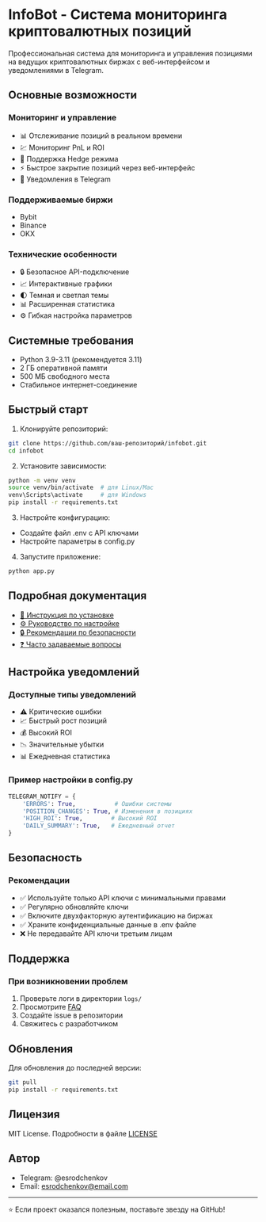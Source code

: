 # InfoBot - Система мониторинга криптовалютных позиций

Профессиональная система для мониторинга и управления позициями на ведущих криптовалютных биржах с веб-интерфейсом и уведомлениями в Telegram.

## Основные возможности

### Мониторинг и управление
- 📊 Отслеживание позиций в реальном времени
- 💹 Мониторинг PnL и ROI
- 🔄 Поддержка Hedge режима
- ⚡ Быстрое закрытие позиций через веб-интерфейс
- 📱 Уведомления в Telegram

### Поддерживаемые биржи
- Bybit
- Binance
- OKX

### Технические особенности
- 🔒 Безопасное API-подключение
- 📈 Интерактивные графики
- 🌓 Темная и светлая темы
- 📊 Расширенная статистика
- ⚙️ Гибкая настройка параметров

## Системные требования

- Python 3.9-3.11 (рекомендуется 3.11)
- 2 ГБ оперативной памяти
- 500 МБ свободного места
- Стабильное интернет-соединение

## Быстрый старт

1. Клонируйте репозиторий:
```bash
git clone https://github.com/ваш-репозиторий/infobot.git
cd infobot
```

2. Установите зависимости:
```bash
python -m venv venv
source venv/bin/activate  # для Linux/Mac
venv\Scripts\activate     # для Windows
pip install -r requirements.txt
```

3. Настройте конфигурацию:
- Создайте файл .env с API ключами
- Настройте параметры в config.py

4. Запустите приложение:
```bash
python app.py
```

## Подробная документация

- [📖 Инструкция по установке](docs/installation_guide.txt)
- [⚙️ Руководство по настройке](docs/configuration.md)
- [🔒 Рекомендации по безопасности](docs/security.md)
- [❓ Часто задаваемые вопросы](docs/faq.md)

## Настройка уведомлений

### Доступные типы уведомлений
- ⚠️ Критические ошибки
- 📈 Быстрый рост позиций
- 💰 Высокий ROI
- 📉 Значительные убытки
- 📊 Ежедневная статистика

### Пример настройки в config.py
```python
TELEGRAM_NOTIFY = {
    'ERRORS': True,           # Ошибки системы
    'POSITION_CHANGES': True, # Изменения в позициях
    'HIGH_ROI': True,        # Высокий ROI
    'DAILY_SUMMARY': True,   # Ежедневный отчет
}
```

## Безопасность

### Рекомендации
- ✅ Используйте только API ключи с минимальными правами
- ✅ Регулярно обновляйте ключи
- ✅ Включите двухфакторную аутентификацию на биржах
- ✅ Храните конфиденциальные данные в .env файле
- ❌ Не передавайте API ключи третьим лицам

## Поддержка

### При возникновении проблем
1. Проверьте логи в директории `logs/`
2. Просмотрите [FAQ](docs/faq.md)
3. Создайте issue в репозитории
4. Свяжитесь с разработчиком

## Обновления

Для обновления до последней версии:
```bash
git pull
pip install -r requirements.txt
```

## Лицензия

MIT License. Подробности в файле [LICENSE](LICENSE)

## Автор

- Telegram: @esrodchenkov
- Email: esrodchenkov@email.com

---
⭐ Если проект оказался полезным, поставьте звезду на GitHub!
